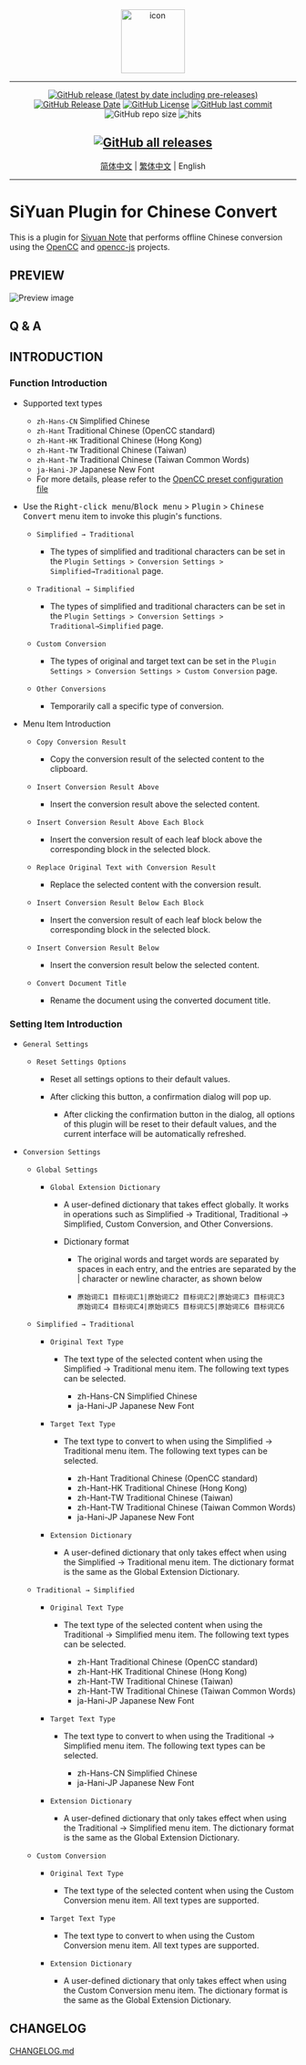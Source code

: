 <div align="center">
<img alt="icon" src="https://cdn.jsdelivr.net/gh/Zuoqiu-Yingyi/siyuan-plugin-opencc/public/icon.png" style="width: 8em; height: 8em;">

---
[![GitHub release (latest by date including pre-releases)](https://img.shields.io/github/v/release/Zuoqiu-Yingyi/siyuan-plugin-opencc?include_prereleases&style=flat-square)](https://github.com/Zuoqiu-Yingyi/siyuan-plugin-opencc/releases/latest)
[![GitHub Release Date](https://img.shields.io/github/release-date/Zuoqiu-Yingyi/siyuan-plugin-opencc?style=flat-square)](https://github.com/Zuoqiu-Yingyi/siyuan-plugin-opencc/releases/latest)
[![GitHub License](https://img.shields.io/github/license/Zuoqiu-Yingyi/siyuan-plugin-opencc?style=flat-square)](https://github.com/Zuoqiu-Yingyi/siyuan-plugin-opencc/blob/main/LICENSE)
[![GitHub last commit](https://img.shields.io/github/last-commit/Zuoqiu-Yingyi/siyuan-plugin-opencc?style=flat-square)](https://github.com/Zuoqiu-Yingyi/siyuan-plugin-opencc/commits/main)
![GitHub repo size](https://img.shields.io/github/repo-size/Zuoqiu-Yingyi/siyuan-plugin-opencc?style=flat-square)
![hits](https://hits.b3log.org/Zuoqiu-Yingyi/siyuan-plugin-opencc.svg)
<!-- ![jsDelivr hits (GitHub)](https://img.shields.io/jsdelivr/gh/hy/Zuoqiu-Yingyi/siyuan-packages-opencc?style=flat-square) -->
[![GitHub all releases](https://img.shields.io/github/downloads/Zuoqiu-Yingyi/siyuan-plugin-opencc/total?style=flat-square)](https://github.com/Zuoqiu-Yingyi/siyuan-plugin-opencc/releases)
---

[简体中文](./README_zh_CN.md) \| [繁体中文](./README_zh_CHT.md) \| English

---

</div>

# SiYuan Plugin for Chinese Convert

This is a plugin for [Siyuan Note](https://github.com/siyuan-note/siyuan) that performs offline Chinese conversion using the [OpenCC](https://github.com/BYVoid/OpenCC) and [opencc-js](https://github.com/nk2028/opencc-js) projects.

## PREVIEW

![Preview image](https://cdn.jsdelivr.net/gh/Zuoqiu-Yingyi/siyuan-plugin-opencc/public/preview.png)

## Q & A

## INTRODUCTION

### Function Introduction

- Supported text types

  - `zh-Hans-CN` Simplified Chinese
  - `zh-Hant` Traditional Chinese (OpenCC standard)
  - `zh-Hant-HK` Traditional Chinese (Hong Kong)
  - `zh-Hant-TW` Traditional Chinese (Taiwan)
  - `zh-Hant-TW` Traditional Chinese (Taiwan Common Words)
  - `ja-Hani-JP` Japanese New Font
  - For more details, please refer to the [OpenCC preset configuration file](https://github.com/BYVoid/OpenCC#%E9%A0%90%E8%A8%AD%E9%85%8D%E7%BD%AE%E6%96%87%E4%BB%B6)
- Use the <kbd>Right-click menu</kbd>/<kbd>Block menu</kbd> > <kbd>Plugin</kbd> > <kbd>Chinese Convert</kbd> menu item to invoke this plugin's functions.

  - `Simplified → Traditional`

    - The types of simplified and traditional characters can be set in the `Plugin Settings > Conversion Settings > Simplified→Traditional` page.
  - `Traditional → Simplified`

    - The types of simplified and traditional characters can be set in the `Plugin Settings > Conversion Settings > Traditional→Simplified` page.
  - `Custom Conversion`

    - The types of original and target text can be set in the `Plugin Settings > Conversion Settings > Custom Conversion` page.
  - `Other Conversions`

    - Temporarily call a specific type of conversion.
- Menu Item Introduction

  - `Copy Conversion Result`

    - Copy the conversion result of the selected content to the clipboard.
  - `Insert Conversion Result Above`

    - Insert the conversion result above the selected content.
  - `Insert Conversion Result Above Each Block`

    - Insert the conversion result of each leaf block above the corresponding block in the selected block.
  - `Replace Original Text with Conversion Result`

    - Replace the selected content with the conversion result.
  - `Insert Conversion Result Below Each Block`

    - Insert the conversion result of each leaf block below the corresponding block in the selected block.
  - `Insert Conversion Result Below`

    - Insert the conversion result below the selected content.
  - `Convert Document Title`

    - Rename the document using the converted document title.

### Setting Item Introduction

- `General Settings`

  - `Reset Settings Options`

    - Reset all settings options to their default values.
    - After clicking this button, a confirmation dialog will pop up.

      - After clicking the confirmation button in the dialog, all options of this plugin will be reset to their default values, and the current interface will be automatically refreshed.
- `Conversion Settings`

  - `Global Settings`

    - `Global Extension Dictionary`

      - A user-defined dictionary that takes effect globally. It works in operations such as Simplified → Traditional, Traditional → Simplified, Custom Conversion, and Other Conversions.
      - Dictionary format

        - The original words and target words are separated by spaces in each entry, and the entries are separated by the | character or newline character, as shown below
        - ```plaintext
          原始词汇1 目标词汇1|原始词汇2 目标词汇2|原始词汇3 目标词汇3
          原始词汇4 目标词汇4|原始词汇5 目标词汇5|原始词汇6 目标词汇6
          ```
  - `Simplified → Traditional`

    - `Original Text Type`

      - The text type of the selected content when using the Simplified → Traditional menu item. The following text types can be selected.

        - zh-Hans-CN Simplified Chinese
        - ja-Hani-JP Japanese New Font
    - `Target Text Type`

      - The text type to convert to when using the Simplified → Traditional menu item. The following text types can be selected.

        - zh-Hant Traditional Chinese (OpenCC standard)
        - zh-Hant-HK Traditional Chinese (Hong Kong)
        - zh-Hant-TW Traditional Chinese (Taiwan)
        - zh-Hant-TW Traditional Chinese (Taiwan Common Words)
        - ja-Hani-JP Japanese New Font
    - `Extension Dictionary`

      - A user-defined dictionary that only takes effect when using the Simplified → Traditional menu item. The dictionary format is the same as the Global Extension Dictionary.
  - `Traditional → Simplified`

    - `Original Text Type`

      - The text type of the selected content when using the Traditional → Simplified menu item. The following text types can be selected.

        - zh-Hant Traditional Chinese (OpenCC standard)
        - zh-Hant-HK Traditional Chinese (Hong Kong)
        - zh-Hant-TW Traditional Chinese (Taiwan)
        - zh-Hant-TW Traditional Chinese (Taiwan Common Words)
        - ja-Hani-JP Japanese New Font
    - `Target Text Type`

      - The text type to convert to when using the Traditional → Simplified menu item. The following text types can be selected.

        - zh-Hans-CN Simplified Chinese
        - ja-Hani-JP Japanese New Font
    - `Extension Dictionary`

      - A user-defined dictionary that only takes effect when using the Traditional → Simplified menu item. The dictionary format is the same as the Global Extension Dictionary.
  - `Custom Conversion`

    - `Original Text Type`

      - The text type of the selected content when using the Custom Conversion menu item. All text types are supported.
    - `Target Text Type`

      - The text type to convert to when using the Custom Conversion menu item. All text types are supported.
    - `Extension Dictionary`

      - A user-defined dictionary that only takes effect when using the Custom Conversion menu item. The dictionary format is the same as the Global Extension Dictionary.

## CHANGELOG

[CHANGELOG.md](https://github.com/Zuoqiu-Yingyi/siyuan-plugin-opencc/blob/main/CHANGELOG.md)
